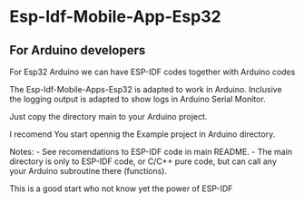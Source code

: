 # Esp-Idf-Mobile-App-Esp32

## For Arduino developers

For Esp32 Arduino we can have ESP-IDF codes together with Arduino codes

The Esp-Idf-Mobile-Apps-Esp32 is adapted to work in Arduino.
Inclusive the logging output is adapted to show logs in Arduino Serial Monitor.

Just copy the directory main to your Arduino project.

I recomend You start opennig the Example project in Arduino directory.

Notes: 
    - See recomendations to ESP-IDF code in main README.
    - The main directory is only to ESP-IDF code, or C/C++ pure code, 
        but can call any your Arduino subroutine there (functions).
    
This is a good start who not know yet the power of ESP-IDF